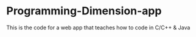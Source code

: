 # Programming-Dimension-app
This is the code for a web app that teaches how to code in C/C++ &amp; Java
